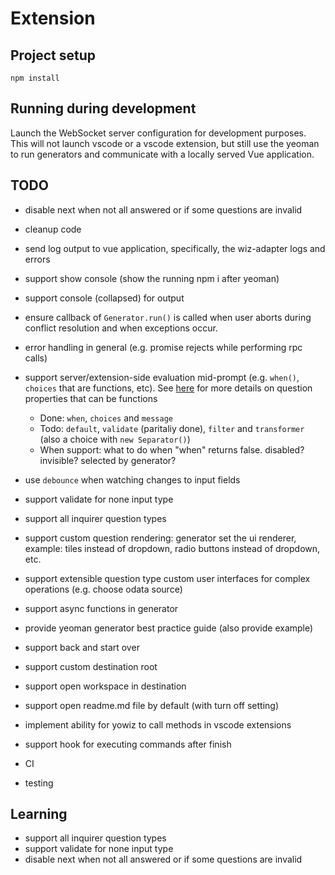 # Extension

## Project setup
```
npm install
```

## Running during development
Launch the WebSocket server configuration for development purposes. This will not launch vscode or a vscode extension, but still use the yeoman to run generators and communicate with a locally served Vue application.

## TODO
* disable next when not all answered or if some questions are invalid
* cleanup code
* send log output to vue application, specifically, the wiz-adapter logs and errors
* support show console (show the running npm i after yeoman)
* support console (collapsed) for output
* ensure callback of `Generator.run()` is called when user aborts during conflict resolution and when exceptions occur.
* error handling in general (e.g. promise rejects while performing rpc calls)
* support server/extension-side evaluation mid-prompt (e.g. `when()`, `choices` that are functions, etc). See [here](https://github.com/SBoudrias/Inquirer.js/blob/master/README.md#question) for more details on question properties that can be functions
  * Done: `when`, `choices` and `message`
  * Todo: `default`, `validate` (paritaliy done), `filter` and `transformer` (also a choice with `new Separator()`)
  * When support: what to do when "when" returns false. disabled? invisible? selected by generator?
* use `debounce` when watching changes to input fields
* support validate for none input type
* support all inquirer question types
* support custom question rendering: generator set the ui renderer, example: tiles instead of dropdown, radio buttons instead of dropdown, etc.
* support extensible question type custom user interfaces for complex operations (e.g. choose odata source)
* support async functions in generator
* provide yeoman generator best practice guide (also provide example)
* support back and start over
* support custom destination root
* support open workspace in destination
* support open readme.md file by default (with turn off setting)
* implement ability for yowiz to call methods in vscode extensions
* support hook for executing commands after finish

* CI
* testing

## Learning
* support all inquirer question types
* support validate for none input type
* disable next when not all answered or if some questions are invalid

